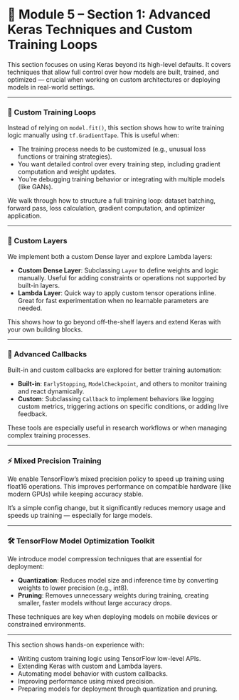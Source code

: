 # 🚀 Module 5 – Section 1: Advanced Keras Techniques and Custom Training Loops

This section focuses on using Keras beyond its high-level defaults. It covers techniques that allow full control over how models are built, trained, and optimized — crucial when working on custom architectures or deploying models in real-world settings.

---

### 🔄 Custom Training Loops

Instead of relying on `model.fit()`, this section shows how to write training logic manually using `tf.GradientTape`. This is useful when:

- The training process needs to be customized (e.g., unusual loss functions or training strategies).
- You want detailed control over every training step, including gradient computation and weight updates.
- You're debugging training behavior or integrating with multiple models (like GANs).

We walk through how to structure a full training loop: dataset batching, forward pass, loss calculation, gradient computation, and optimizer application.

---

### 🧱 Custom Layers

We implement both a custom Dense layer and explore Lambda layers:

- **Custom Dense Layer**: Subclassing `Layer` to define weights and logic manually. Useful for adding constraints or operations not supported by built-in layers.
- **Lambda Layer**: Quick way to apply custom tensor operations inline. Great for fast experimentation when no learnable parameters are needed.

This shows how to go beyond off-the-shelf layers and extend Keras with your own building blocks.

---

### 🔔 Advanced Callbacks

Built-in and custom callbacks are explored for better training automation:

- **Built-in**: `EarlyStopping`, `ModelCheckpoint`, and others to monitor training and react dynamically.
- **Custom**: Subclassing `Callback` to implement behaviors like logging custom metrics, triggering actions on specific conditions, or adding live feedback.

These tools are especially useful in research workflows or when managing complex training processes.

---

### ⚡ Mixed Precision Training

We enable TensorFlow’s mixed precision policy to speed up training using float16 operations. This improves performance on compatible hardware (like modern GPUs) while keeping accuracy stable.

It’s a simple config change, but it significantly reduces memory usage and speeds up training — especially for large models.

---

### 🛠️ TensorFlow Model Optimization Toolkit

We introduce model compression techniques that are essential for deployment:

- **Quantization**: Reduces model size and inference time by converting weights to lower precision (e.g., int8).
- **Pruning**: Removes unnecessary weights during training, creating smaller, faster models without large accuracy drops.

These techniques are key when deploying models on mobile devices or constrained environments.

---

This section shows hands-on experience with:

- Writing custom training logic using TensorFlow low-level APIs.
- Extending Keras with custom and Lambda layers.
- Automating model behavior with custom callbacks.
- Improving performance using mixed precision.
- Preparing models for deployment through quantization and pruning.
